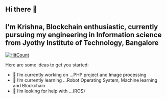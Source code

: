 ## Hi there 👋
## I'm Krishna, Blockchain enthusiastic, currently pursuing my engineering in Information science from Jyothy Institute of Technology, Bangalore

[![HitCount](http://hits.dwyl.com/Krishna-Ravi/Krishna-Ravi.svg)](http://hits.dwyl.com/Krishna-Ravi/Krishna-Ravi)

<!--
**Krishna-Ravi/Krishna-Ravi** is a ✨ _special_ ✨ repository because its `README.md` (this file) appears on your GitHub profile.
-->
Here are some ideas to get you started:

- 🔭 I’m currently working on ...PHP project and Image processing
- 🌱 I’m currently learning ...Robot Operating System, Machine learning and Blockchain
- 🤔 I’m looking for help with ...(ROS)
<!--
- 💬 Ask me about ...
- 📫 How to reach me: ...
- 😄 Pronouns: ...
- ⚡ Fun fact: ...
-->
